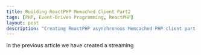 ```yaml
---
title: Building ReactPHP Memached Client Part2
tags: [PHP, Event-Driven Programming, ReactPHP]
layout: post
description: "Creating ReactPHP asynchronous Memcached PHP client part 2: serialization and handling the connection"
---
```


In the previous article we have created a streaming 
